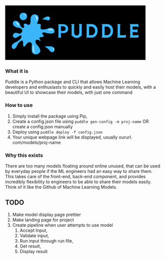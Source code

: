 ![alt text](puddle.png)

### What it is
Puddle is a Python package and CLI that allows Machine Learning developers and enthusiasts to quickly and easily host their models, with a beautiful UI to showcase their models, with just one command

### How to use
1. Simply install the package using Pip,
2. Create a config.json file using `puddle gen-config -m proj-name` OR create a config.json manually
3. Deploy using `puddle deploy -f config.json`
4. Your unique webpage link will be displayed, usually oururl. com/models/proj-name

### Why this exists
There are too many models floating around online unused, that can be used by everyday people if the ML engineers had an easy way to share them. This takes care of the front-end, back-end component, and provides incredibly flexibility to engineers to be able to share their models easily. Think of it like the Github of Machine Learning Models. 

## TODO
1. Make model display page prettier
2. Make landing page for project
3. Create pipeline when user attempts to use model
   1. Accept Input,
   2. Validate input,
   3. Run input through run file,
   4. Get result,
   5. Display result
   
   

